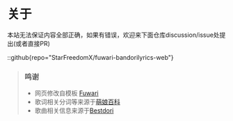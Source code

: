 # 关于

本站无法保证内容全部正确，如果有错误，欢迎来下面仓库discussion/issue处提出(或者直接PR)

::github{repo="StarFreedomX/fuwari-bandorilyrics-web"}

> ### 鸣谢
> - 网页修改自模板 [Fuwari](https://github.com/saicaca/fuwari)
> - 歌词相关分词等来源于[萌娘百科](https://mzh.moegirl.org.cn/)
> - 歌曲相关信息来源于[Bestdori](https://bestdori.com/)